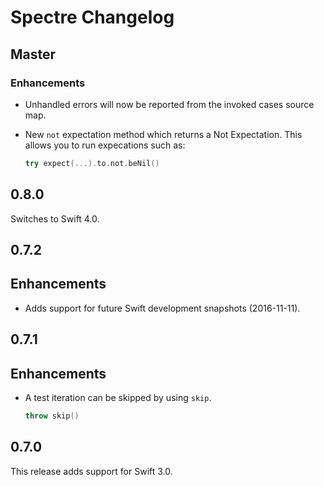 # Spectre Changelog

## Master

### Enhancements

- Unhandled errors will now be reported from the invoked cases source map.
- New `not` expectation method which returns a Not Expectation. This allows you
  to run expecations such as:

  ```swift
  try expect(...).to.not.beNil()
  ```

## 0.8.0

Switches to Swift 4.0.

## 0.7.2

## Enhancements

- Adds support for future Swift development snapshots (2016-11-11).


## 0.7.1

## Enhancements

- A test iteration can be skipped by using `skip`.

  ```swift
  throw skip()
  ```


## 0.7.0

This release adds support for Swift 3.0.
